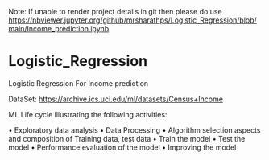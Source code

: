 Note: If unable to render project details in git then please do use https://nbviewer.jupyter.org/github/mrsharathps/Logistic_Regression/blob/main/Income_prediction.ipynb

# Logistic_Regression
Logistic Regression For Income prediction

DataSet: https://archive.ics.uci.edu/ml/datasets/Census+Income

ML Life cycle illustrating the following activities:

•	Exploratory data analysis
•	Data Processing
•	Algorithm selection aspects and composition of Training data, test data 
•	Train the model 
•	Test the model
•	Performance evaluation of the model
•	Improving the model

